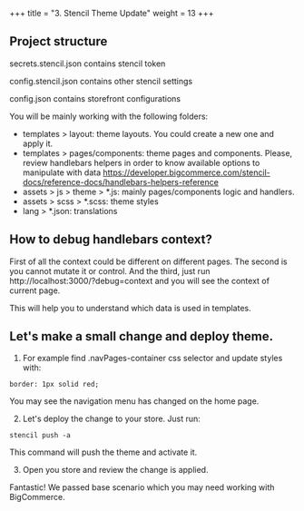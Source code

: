 +++
title = "3. Stencil Theme Update"
weight = 13
+++

## Project structure

secrets.stencil.json contains stencil token

config.stencil.json contains other stencil settings

config.json contains storefront configurations

You will be mainly working with the following folders:

- templates > layout: theme layouts. You could create a new one and apply it.
- templates > pages/components: theme pages and components. Please, review handlebars helpers in order to know available options to manipulate with data https://developer.bigcommerce.com/stencil-docs/reference-docs/handlebars-helpers-reference
- assets > js > theme > \*.js: mainly pages/components logic and handlers.
- assets > scss > \*.scss: theme styles
- lang > \*.json: translations

## How to debug handlebars context?

First of all the context could be different on different pages.
The second is you cannot mutate it or control.
And the third, just run http://localhost:3000/?debug=context and you will see the context of current page.

This will help you to understand which data is used in templates.

## Let's make a small change and deploy theme.

1. For example find .navPages-container css selector and update styles with:

```
border: 1px solid red;
```

You may see the navigation menu has changed on the home page.

2. Let's deploy the change to your store. Just run:

```
stencil push -a
```

This command will push the theme and activate it.

3. Open you store and review the change is applied.

Fantastic! We passed base scenario which you may need working with BigCommerce.
